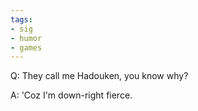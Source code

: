 ```yaml
---
tags:
- sig
- humor
- games
---
```




Q: They call me Hadouken, you know why?

A: 'Coz I'm down-right fierce.